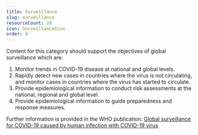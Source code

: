 ```yaml
---
title: Surveillance
slug: surveillance
resourceCount: 28
icon: SurveillanceIcon
order: 4
---
```


Content for this category should support the objectives of global surveillance which are:

1. Monitor trends in COVID-19 disease at national and global levels.
2. Rapidly detect new cases in countries where the virus is not circulating, and monitor cases in countries where the virus has started to circulate.
3. Provide epidemiological information to conduct risk assessments at the national, regional and global level.
4. Provide epidemiological information to guide preparedness and response measures.

Further information is provided in the WHO publication: [Global surveillance for COVID-19 caused by human infection with COVID-19 virus](https://apps.who.int/iris/bitstream/handle/10665/331506/WHO-2019-nCoV-SurveillanceGuidance-2020.6-eng.pdf)
